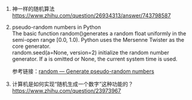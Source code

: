 1. 神一样的随机算法  
    https://www.zhihu.com/question/26934313/answer/743798587

2. pseudo-random numbers in Python  
    The basic function random()generates a random float uniformly in the semi-open range [0.0, 1.0). Python uses the Mersenne Twister as the core generator.  
    random.seed(a=None, version=2) initialize the random number generator. If a is omitted or None, the current system time is used.  

    参考链接：[random — Generate pseudo-random numbers](https://docs.python.org/3/library/random.html)
    
    
3. 计算机是如何实现“随机生成一个数字”这种功能的？  
    https://www.zhihu.com/question/23973967
